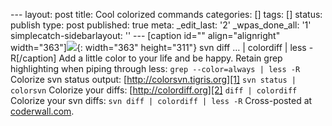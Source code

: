 --- layout: post title: Cool colorized commands categories: \[\] tags: \[\] status: publish type: post published: true meta: \_edit\_last: \'2\' \_wpas\_done\_all: \'1\' simplecatch-sidebarlayout: \'\' --- \[caption id=\"\" align=\"alignright\" width=\"363\"\]![](http://www.smugmug.com/photos/i-F7PQb7L/1/L/i-F7PQb7L-L.png){:  width="363" height="311"} svn diff … \| colordiff \| less -R\[/caption\] Add a little color to your life and be happy. Retain grep highlighting when piping through less: `grep --color=always | less -R` Colorize svn status output: [http://colorsvn.tigris.org][1] `svn status | colorsvn` Colorize your diffs: [http://colordiff.org][2] `diff | colordiff` Colorize your svn diffs: `svn diff | colordiff | less -R` Cross-posted at [coderwall.com][3]. 

[1]: http://colorsvn.tigris.org
[2]: http://colordiff.org
[3]: https://coderwall.com/p/oa17pq
